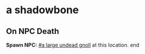 # a shadowbone
## On NPC Death

**Spawn NPC:**  [\#a large undead gnoll](/npc/111012) at this location.
end